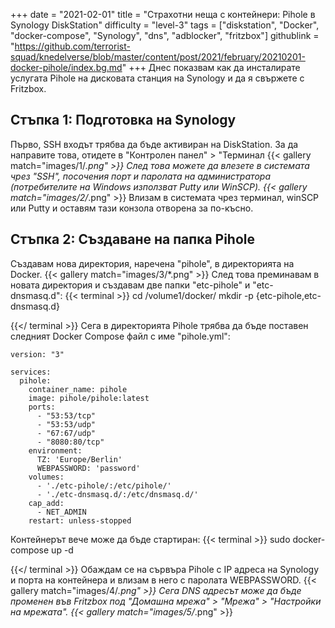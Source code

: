 +++
date = "2021-02-01"
title = "Страхотни неща с контейнери: Pihole в Synology DiskStation"
difficulty = "level-3"
tags = ["diskstation", "Docker", "docker-compose", "Synology", "dns", "adblocker", "fritzbox"]
githublink = "https://github.com/terrorist-squad/knedelverse/blob/master/content/post/2021/february/20210201-docker-pihole/index.bg.md"
+++
Днес показвам как да инсталирате услугата Pihole на дисковата станция на Synology и да я свържете с Fritzbox.
## Стъпка 1: Подготовка на Synology
Първо, SSH входът трябва да бъде активиран на DiskStation. За да направите това, отидете в "Контролен панел" > "Терминал
{{< gallery match="images/1/*.png" >}}
След това можете да влезете в системата чрез "SSH", посочения порт и паролата на администратора (потребителите на Windows използват Putty или WinSCP).
{{< gallery match="images/2/*.png" >}}
Влизам в системата чрез терминал, winSCP или Putty и оставям тази конзола отворена за по-късно.
## Стъпка 2: Създаване на папка Pihole
Създавам нова директория, наречена "pihole", в директорията на Docker.
{{< gallery match="images/3/*.png" >}}
След това преминавам в новата директория и създавам две папки "etc-pihole" и "etc-dnsmasq.d":
{{< terminal >}}
cd /volume1/docker/
mkdir -p {etc-pihole,etc-dnsmasq.d}

{{</ terminal >}}
Сега в директорията Pihole трябва да бъде поставен следният Docker Compose файл с име "pihole.yml":
```
version: "3"

services:
  pihole:
    container_name: pihole
    image: pihole/pihole:latest
    ports:
      - "53:53/tcp"
      - "53:53/udp"
      - "67:67/udp"
      - "8080:80/tcp"
    environment:
      TZ: 'Europe/Berlin'
      WEBPASSWORD: 'password'
    volumes:
      - './etc-pihole/:/etc/pihole/'
      - './etc-dnsmasq.d/:/etc/dnsmasq.d/'
    cap_add:
      - NET_ADMIN
    restart: unless-stopped

```
Контейнерът вече може да бъде стартиран:
{{< terminal >}}
sudo docker-compose up -d

{{</ terminal >}}
Обаждам се на сървъра Pihole с IP адреса на Synology и порта на контейнера и влизам в него с паролата WEBPASSWORD.
{{< gallery match="images/4/*.png" >}}
Сега DNS адресът може да бъде променен във Fritzbox под "Домашна мрежа" > "Мрежа" > "Настройки на мрежата".
{{< gallery match="images/5/*.png" >}}
